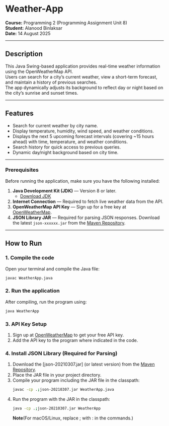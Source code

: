 # Weather-App
**Course:** Programming 2 (Programming Assignment Unit 8)  
**Student:** Alanood Binlaksar  
**Date:** 14 August 2025  

---

## Description  
This Java Swing-based application provides real-time weather information using the OpenWeatherMap API.  
Users can search for a city’s current weather, view a short-term forecast, and maintain a history of previous searches.  
The app dynamically adjusts its background to reflect day or night based on the city’s sunrise and sunset times.

---

## Features
- Search for current weather by city name.  
- Display temperature, humidity, wind speed, and weather conditions.  
- Displays the next 5 upcoming forecast intervals (covering ~15 hours ahead) with time, temperature, and weather conditions.
- Search history for quick access to previous queries.  
- Dynamic day/night background based on city time.

---

###  Prerequisites  
Before running the application, make sure you have the following installed:  

1. **Java Development Kit (JDK)** — Version 8 or later.  
   - [Download JDK](https://www.oracle.com/java/technologies/javase-downloads.html)  
2. **Internet Connection** — Required to fetch live weather data from the API.  
3. **OpenWeatherMap API Key** — Sign up for a free key at [OpenWeatherMap](https://openweathermap.org/api).  
4. **JSON Library JAR** — Required for parsing JSON responses. Download the latest `json-xxxxxx.jar` from the [Maven Repository](https://mvnrepository.com/artifact/org.json/json).

---

## How to Run

### 1. Compile the code
Open your terminal and compile the Java file:
```bash
javac WeatherApp.java
```


### 2. Run the application
After compiling, run the program using:
```bash
java WeatherApp
```

### 3. API Key Setup
1. Sign up at [OpenWeatherMap](https://openweathermap.org/api) to get your free API key.
2. Add the API key to the program where indicated in the code.

### 4. Install JSON Library (Required for Parsing) 
1. Download the [json-20210307.jar] (or latest version) from the [Maven Repository](https://mvnrepository.com/artifact/org.json/json).
2. Place the JAR file in your project directory.
3. Compile your program including the JAR file in the classpath:
   ```bash
   javac -cp .;json-20210307.jar WeatherApp.java
   ```
4. Run the program with the JAR in the classpath:
   ```bash
   java -cp .;json-20210307.jar WeatherApp
   ```
   **Note**(For macOS/Linux, replace ; with : in the commands.)

